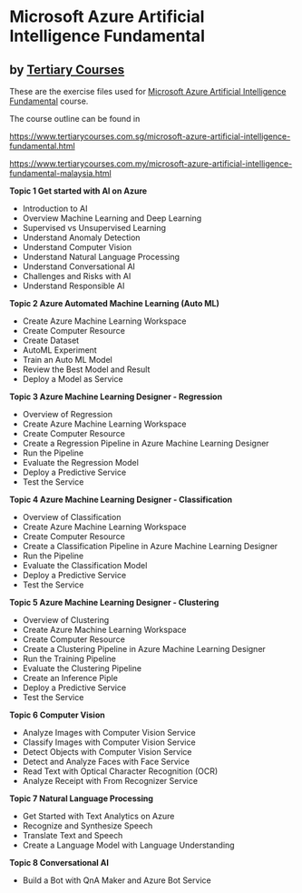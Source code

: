 # Microsoft Azure Artificial Intelligence Fundamental
## by [Tertiary  Courses](https://www.tertiarycourses.com.sg/)

These are the exercise files used for [Microsoft Azure Artificial Intelligence Fundamental](https://www.tertiarycourses.com.sg/microsoft-azure-artificial-intelligence-fundamental.html) course. 

The course outline can be found in 

https://www.tertiarycourses.com.sg/microsoft-azure-artificial-intelligence-fundamental.html

https://www.tertiarycourses.com.my/microsoft-azure-artificial-intelligence-fundamental-malaysia.html

<p><strong>Topic 1 Get started with AI on Azure</strong></p>
<ul>
<li>Introduction to AI</li>
<li>Overview Machine Learning and Deep Learning</li>
<li>Supervised vs Unsupervised Learning</li>
<li>Understand Anomaly Detection</li>
<li>Understand Computer Vision</li>
<li>Understand Natural Language Processing</li>
<li>Understand Conversational AI</li>
<li>Challenges and Risks with AI</li>
<li>Understand Responsible AI</li>
</ul>
<p><strong>Topic 2 Azure Automated Machine Learning (Auto ML)</strong></p>
<ul>
<li>Create Azure Machine Learning Workspace</li>
<li>Create Computer Resource</li>
<li>Create Dataset</li>
<li>AutoML Experiment</li>
<li>Train an Auto ML Model</li>
<li>Review the Best Model and Result</li>
<li>Deploy a Model as Service</li>
</ul>
<p><strong>Topic 3 Azure Machine Learning Designer - Regression</strong></p>
<ul>
<li>Overview of Regression</li>
<li>Create Azure Machine Learning Workspace</li>
<li>Create Computer Resource</li>
<li>Create a Regression Pipeline in Azure Machine Learning Designer</li>
<li>Run the Pipeline</li>
<li>Evaluate the Regression Model</li>
<li>Deploy a Predictive Service</li>
<li>Test the Service</li>
</ul>
<p><strong>Topic 4 Azure Machine Learning Designer - Classification</strong></p>
<ul>
<li>Overview of Classification</li>
<li>Create Azure Machine Learning Workspace</li>
<li>Create Computer Resource</li>
<li>Create a Classification Pipeline in Azure Machine Learning Designer</li>
<li>Run the Pipeline</li>
<li>Evaluate the Classification Model</li>
<li>Deploy a Predictive Service</li>
<li>Test the Service</li>
</ul>
<p><strong>Topic 5 Azure Machine Learning Designer - Clustering</strong></p>
<ul>
<li>Overview of Clustering</li>
<li>Create Azure Machine Learning Workspace</li>
<li>Create Computer Resource</li>
<li>Create a Clustering Pipeline in Azure Machine Learning Designer</li>
<li>Run the Training Pipeline</li>
<li>Evaluate the Clustering Pipeline</li>
<li>Create an Inference Piple</li>
<li>Deploy a Predictive Service</li>
<li>Test the Service</li>
</ul>
<p><strong>Topic 6 Computer Vision</strong></p>
<ul>
<li>Analyze Images with Computer Vision Service</li>
<li>Classify Images with Computer Vision Service</li>
<li>Detect Objects with Computer Vision Service</li>
<li>Detect and Analyze Faces with Face Service</li>
<li>Read Text with Optical Character Recognition (OCR)</li>
<li>Analyze Receipt with From Recognizer Service</li>
</ul>
<p><strong>Topic 7 Natural Language Processing</strong></p>
<ul>
<li>Get Started with Text Analytics on Azure</li>
<li>Recognize and Synthesize Speech</li>
<li>Translate Text and Speech</li>
<li>Create a Language Model with Language Understanding</li>
</ul>
<p><strong>Topic 8 Conversational AI</strong></p>
<ul>
<li>Build a Bot with QnA Maker and Azure Bot Service</li>
</ul>




